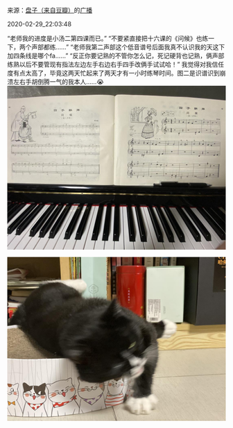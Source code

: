 来源：[盘子（来自豆瓣）](https://www.douban.com/people/zhaoxun69/)的[广播](https://www.douban.com/people/zhaoxun69/status/2840611730/)


2020-02-29_22:03:48


“老师我的进度是小汤二第四课而已。”
“不要紧直接把十六课的《问候》也练一下，两个声部都练……”
“老师我第二声部这个低音谱号后面我真不认识我的天这下加四条线是哪个fa……”
“反正你要记熟的不管你怎么记，死记硬背也记熟，俩声部练熟以后不要管现有指法左边左手右边右手四手改俩手试试哈！”
我觉得对我信任度有点太高了，毕竟这两天忙起来了两天才有一小时练琴时间。图二是识谱识到崩溃左右手胡倒腾一气的我本人……😭
![](./pic/2020-02-29_22:03:48-盘子的广播1.jpg)  

![](./pic/2020-02-29_22:03:48-盘子的广播2.jpg)  

